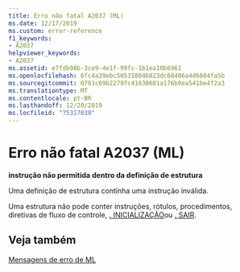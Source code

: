 ```yaml
---
title: Erro não fatal A2037 (ML)
ms.date: 12/17/2019
ms.custom: error-reference
f1_keywords:
- A2037
helpviewer_keywords:
- A2037
ms.assetid: e7fdb98b-3ce9-4e1f-99fc-1b1ea10b6961
ms.openlocfilehash: 6fc4a39ebc50531804b823dc68406a4d6604fa5b
ms.sourcegitcommit: 0781c69b22797c41630601a176b9ea541be4f2a3
ms.translationtype: MT
ms.contentlocale: pt-BR
ms.lasthandoff: 12/20/2019
ms.locfileid: "75317039"
---
```

# <a name="ml-nonfatal-error-a2037"></a>Erro não fatal A2037 (ML)

**instrução não permitida dentro da definição de estrutura**

Uma definição de estrutura continha uma instrução inválida.

Uma estrutura não pode conter instruções, rótulos, procedimentos, diretivas de fluxo de controle, [. INICIALIZAÇÃO](dot-startup.md)ou [. SAIR](dot-exit.md).

## <a name="see-also"></a>Veja também

[Mensagens de erro de ML](ml-error-messages.md)

